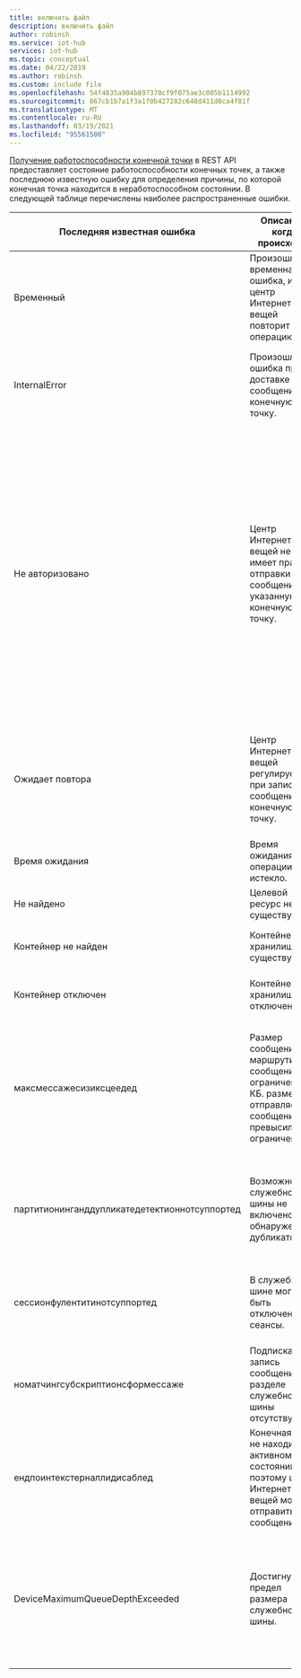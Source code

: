 ```yaml
---
title: включить файл
description: включить файл
author: robinsh
ms.service: iot-hub
services: iot-hub
ms.topic: conceptual
ms.date: 04/22/2019
ms.author: robinsh
ms.custom: include file
ms.openlocfilehash: 54f4835a904b897370cf9f075ae3c005b1114992
ms.sourcegitcommit: 867cb1b7a1f3a1f0b427282c648d411d0ca4f81f
ms.translationtype: MT
ms.contentlocale: ru-RU
ms.lasthandoff: 03/19/2021
ms.locfileid: "95561500"
---
```

[Получение работоспособности конечной точки](/rest/api/iothub/iothubresource/getendpointhealth#iothubresource_getendpointhealth) в REST API предоставляет состояние работоспособности конечных точек, а также последнюю известную ошибку для определения причины, по которой конечная точка находится в неработоспособном состоянии. В следующей таблице перечислены наиболее распространенные ошибки.

|Последняя известная ошибка|Описание/когда происходит|Возможное устранение рисков|
|-----|-----|-----|
|Временный|Произошла временная ошибка, и центр Интернета вещей повторит операцию.|Просмотрите [журналы ресурсов для маршрутов](../articles/iot-hub/monitor-iot-hub-reference.md#routes).|
|InternalError|Произошла ошибка при доставке сообщения в конечную точку.|Это внутреннее исключение, но также обратите внимание на [журналы ресурсов маршрутов](../articles/iot-hub/monitor-iot-hub-reference.md#routes).|
|Не авторизовано|Центр Интернета вещей не имеет прав для отправки сообщений в указанную конечную точку.|Проверьте, что строка подключения актуальна для конечной точки. Если оно изменилось, рассмотрите возможность обновления в центре Интернета вещей. Если конечная точка использует управляемое удостоверение, убедитесь, что у субъекта центра Интернета вещей есть необходимые разрешения на целевом объекте.|
|Ожидает повтора|Центр Интернета вещей регулируется при записи сообщений в конечную точку.|Проверьте ограничения регулирования для затронутой конечной точки. Измените конфигурации для конечной точки, если это необходимо.|
|Время ожидания|Время ожидания операции истекло.|Повторите операцию.|
|Не найдено|Целевой ресурс не существует.|Убедитесь, что целевой ресурс существует.|
|Контейнер не найден|Контейнер хранилища не существует.|Убедитесь, что контейнер хранилища существует.|
|Контейнер отключен|Контейнер хранилища отключен.|Убедитесь, что контейнер хранилища включен.|
|максмессажесизиксцеедед|Размер сообщения для маршрутизации сообщений ограничен 256 КБ. размер отправляемого сообщения превысил это ограничение.|Проверьте, можно ли уменьшить размер сообщения, используя меньше свойств приложения или меньшее число дополнений сообщений.|
|партитионинганддупликатедетектионнотсуппортед|Возможно, для служебной шины не включено обнаружение дубликатов.|Отключите обнаружение дубликатов из служебной шины или используйте сущность без обнаружения дубликатов.|
|сессионфулентитинотсуппортед|В служебной шине могут быть отключены сеансы.|Отключите сеанс из служебной шины или используйте сущность без сеансов.|
|номатчингсубскриптионсформессаже|Подписка на запись сообщений в разделе служебной шины отсутствует.|Создайте подписку для сообщений центра Интернета вещей для маршрутизации.|
|ендпоинтекстерналлидисаблед|Конечная точка не находится в активном состоянии, поэтому центр Интернета вещей может отправить ему сообщения.|Включите конечную точку, чтобы вернуть ее в активное состояние.|
|DeviceMaximumQueueDepthExceeded|Достигнут предел размера служебной шины.|Рассмотрите возможность удаления сообщений из целевых концентраторов событий, чтобы новые сообщения принимались в концентраторы событий.|